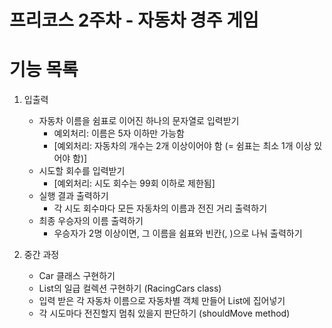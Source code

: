 <h1> 프리코스 2주차 - 자동차 경주 게임 </h1>

<h1> 기능 목록 </h1>

1. 입출력
    - 자동차 이름을 쉼표로 이어진 하나의 문자열로 입력받기
        - 예외처리: 이름은 5자 이하만 가능함
        - [예외처리: 자동차의 개수는 2개 이상이어야 함 (= 쉼표는 최소 1개 이상 있어야 함)]
    - 시도할 회수를 입력받기
        - [예외처리: 시도 회수는 99회 이하로 제한됨]
    - 실행 결과 출력하기
        - 각 시도 회수마다 모든 자동차의 이름과 전진 거리 출력하기
    - 최종 우승자의 이름 출력하기
        - 우승자가 2명 이상이면, 그 이름을 쉼표와 빈칸(, )으로 나눠 출력하기 

2. 중간 과정
    - Car 클래스 구현하기
    - List<Car>의 일급 컬렉션 구현하기 (RacingCars class)
    - 입력 받은 각 자동차 이름으로 자동차별 객체 만들어 List<Car>에 집어넣기
    - 각 시도마다 전진할지 멈춰 있을지 판단하기 (shouldMove method)